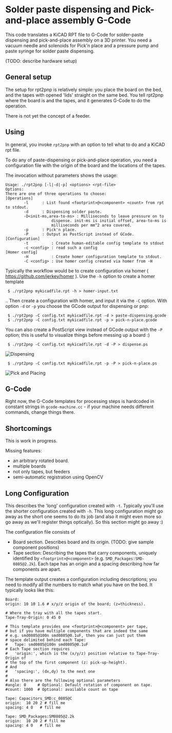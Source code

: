 Solder paste dispensing and Pick-and-place assembly G-Code
==========================================================

This code translates a KiCAD RPT file to G-Code for solder-paste dispensing
and pick-and-place assembly on a 3D printer.
You need a vacuum needle and solenoids for Pick'n place and a pressure pump
and paste syringe for solder paste dispensing.

(TODO: describe hardware setup)

General setup
-------------

The setup for rpt2pnp is relatively simple: you place the board on
the bed, and the tapes with opened 'lids' straight on the same bed. You tell
rpt2pnp where the board is and the tapes, and it generates G-Code to do the
operation.

There is not yet the concept of a feeder.

Using
-----

In general, you invoke `rpt2pnp` with an option to tell what to do and a
KiCAD rpt file.

To do any of paste-dispensing or pick-and-place operation, you need a
configuration file with the origin of the board and the locations of the tapes.

The invocation without parameters shows the usage:

```
Usage: ./rpt2pnp [-l|-d|-p] <options> <rpt-file>
Options:
There are one of three operations to choose:
[Operations]
        -l      : List found <footprint>@<component> <count> from rpt to stdout.
        -d      : Dispensing solder paste.
        -D<init-ms,area-to-ms> : Milliseconds to leave pressure on to
                    dispense. init-ms is initial offset, area-to-ms is
                    milliseconds per mm^2 area covered.
        -p      : Pick'n place.
        -P      : Output as PostScript instead of GCode.
[Configuration]
        -t          : Create human-editable config template to stdout
        -c <config> : read such a config
[Homer config]
        -H          : Create homer configuration template to stdout.
        -C <config> : Use homer config created via homer from -H
```

Typically the workflow would be to create configuration via
homer ( https://github.com/jerkey/homer ).
Use the `-h` option to create a homer template

     $ ./rpt2pnp mykicadfile.rpt -h > homer-input.txt

.. Then create a configuration with homer, and input it via the `-C` option.
With option `-d` or `-p` you choose the GCode output for dispensing or pnp:

     $ ./rpt2pnp -C config.txt mykicadfile.rpt -d > paste-dispensing.gcode
     $ ./rpt2pnp -C config.txt mykicadfile.rpt -p > pick-n-place.gcode

You can also create a PostScript view instead of GCode output with the `-P`
option; this is useful to visualize things before messing up a board :)

     $ ./rpt2pnp -C config.txt mykicadfile.rpt -d -P > dispense.ps

![Dispensing][dispense-ps]

     $ ./rpt2pnp -C config.txt mykicadfile.rpt -p -P > pick-n-place.ps

![Pick and Placing][pnp-ps]


G-Code
------
Right now, the G-Code templates for processing steps is hardcoded in
constant strings in `gcode-machine.cc` - if your machine needs different
commands, change things there.

Shortcomings
------------
This is work in progress.

Missing features:
   - an arbitrary rotated board.
   - multiple boards
   - not only tapes, but feeders
   - semi-automatic registration using OpenCV

Long Configuration
------------------

This describes the 'long' configuration created with `-t`. Typically you'll
use the shorter configuration created with `-h`. This long configuration might
go away as the short one seems to do its job (and also it might even more so
go away as we'll register things optically). So this section might go away :)

The configuration file consists of

   - Board section. Describes board and its origin. (TODO: give sample
     component positions)
   - Tape section: Describing the tapes that carry components, uniquely
     identified by `<footprint>@<component>` (e.g. `SMD_Packages:SMD-0805@2.2k`).
     Each tape has an origin and a spacing describing how far components are
     apart.

The template output creates a configuration including descriptions; you need
to modify all the numbers to match what you have on the bed.
It typically looks like this:

```
Board:
origin: 10 10 1.6 # x/y/z origin of the board; (z=thickness).

# Where the tray with all the tapes start.
Tape-Tray-Origin: 0 45 0

# This template provides one <footprint>@<component> per tape,
# but if you have multiple components that are indeed the same
# e.g. smd0805@100n smd0805@0.1uF, then you can just put them
# space delimited behind each Tape:
#   Tape: smd0805@100n smd0805@0.1uF
# Each Tape section requires
#   'origin:', which is the (x/y/z) position relative to Tape-Tray-Origin of
# the top of the first component (z: pick-up-height).
# And
#   'spacing:', (dx,dy) to the next one
#
# Also there are the following optional parameters
#angle: 0     # Optional: Default rotation of component on tape.
#count: 1000  # Optional: available count on tape

Tape: Capacitors_SMD:c_0805@C
origin:  10 20 2 # fill me
spacing: 4 0   # fill me

Tape: SMD_Packages:SM0805@2.2k
origin:  10 20 2 # fill me
spacing: 4 0   # fill me
```

[pnp-ps]: ./img/pnp-postscript.png
[dispense-ps]: ./img/dispense-postscript.png
